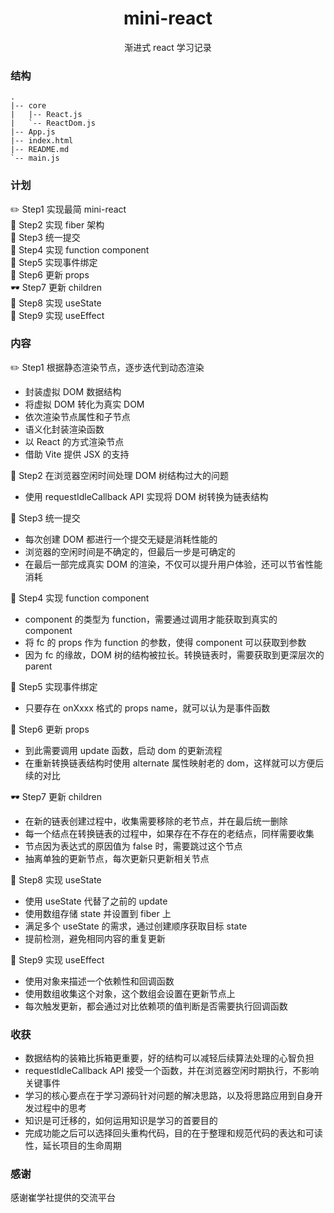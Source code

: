 <h1 align="center">mini-react</h1> 
<p align="center"> 渐进式 react 学习记录 </p>

### 结构

```
.
|-- core
|   |-- React.js
|   `-- ReactDom.js
|-- App.js
|-- index.html
|-- README.md
`-- main.js
```

### 计划

✏️ Step1 实现最简 mini-react  
🎈 Step2 实现 fiber 架构  
🧨 Step3 统一提交  
🎊 Step4 实现 function component  
🎪 Step5 实现事件绑定  
🎀 Step6 更新 props  
🕶️ Step7 更新 children  
💎 Step8 实现 useState  
🧸 Step9 实现 useEffect

### 内容

✏️ Step1 根据静态渲染节点，逐步迭代到动态渲染

- 封装虚拟 DOM 数据结构
- 将虚拟 DOM 转化为真实 DOM
- 依次渲染节点属性和子节点
- 语义化封装渲染函数
- 以 React 的方式渲染节点
- 借助 Vite 提供 JSX 的支持

🎈 Step2 在浏览器空闲时间处理 DOM 树结构过大的问题

- 使用 requestIdleCallback API 实现将 DOM 树转换为链表结构

🧨 Step3 统一提交

- 每次创建 DOM 都进行一个提交无疑是消耗性能的
- 浏览器的空闲时间是不确定的，但最后一步是可确定的
- 在最后一部完成真实 DOM 的渲染，不仅可以提升用户体验，还可以节省性能消耗

🎊 Step4 实现 function component

- component 的类型为 function，需要通过调用才能获取到真实的 component
- 将 fc 的 props 作为 function 的参数，使得 component 可以获取到参数
- 因为 fc 的缘故，DOM 树的结构被拉长。转换链表时，需要获取到更深层次的 parent

🎪 Step5 实现事件绑定

- 只要存在 onXxxx 格式的 props name，就可以认为是事件函数

🎀 Step6 更新 props

- 到此需要调用 update 函数，启动 dom 的更新流程
- 在重新转换链表结构时使用 alternate 属性映射老的 dom，这样就可以方便后续的对比

🕶️ Step7 更新 children

- 在新的链表创建过程中，收集需要移除的老节点，并在最后统一删除
- 每一个结点在转换链表的过程中，如果存在不存在的老结点，同样需要收集
- 节点因为表达式的原因值为 false 时，需要跳过这个节点
- 抽离单独的更新节点，每次更新只更新相关节点

💎 Step8 实现 useState

- 使用 useState 代替了之前的 update
- 使用数组存储 state 并设置到 fiber 上
- 满足多个 useState 的需求，通过创建顺序获取目标 state
- 提前检测，避免相同内容的重复更新

🧸 Step9 实现 useEffect

- 使用对象来描述一个依赖性和回调函数
- 使用数组收集这个对象，这个数组会设置在更新节点上
- 每次触发更新，都会通过对比依赖项的值判断是否需要执行回调函数

### 收获

- 数据结构的装箱比拆箱更重要，好的结构可以减轻后续算法处理的心智负担
- requestIdleCallback API 接受一个函数，并在浏览器空闲时期执行，不影响关键事件
- 学习的核心要点在于学习源码针对问题的解决思路，以及将思路应用到自身开发过程中的思考
- 知识是可迁移的，如何运用知识是学习的首要目的
- 完成功能之后可以选择回头重构代码，目的在于整理和规范代码的表达和可读性，延长项目的生命周期

### 感谢

感谢崔学社提供的交流平台
